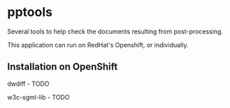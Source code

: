 pptools
=======

Several tools to help check the documents resulting from post-processing.


This application can run on RedHat's Openshift, or individually.


Installation on OpenShift
-------------------------

dwdiff - TODO

w3c-sgml-lib - TODO
